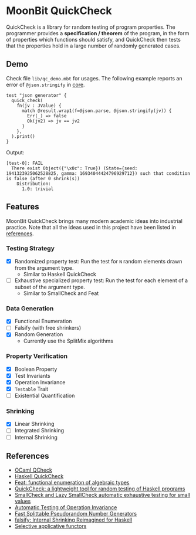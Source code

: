 # MoonBit QuickCheck

QuickCheck is a library for random testing of program properties. The programmer provides a **specification / theorem** of the program, in the form of properties which functions should satisfy, and QuickCheck then tests that the properties hold in a large number of randomly generated cases.

## Demo

Check file `lib/qc_demo.mbt` for usages. The following example reports an error of `@json.stringify` in [core](https://github.com/moonbitlang/core/pull/811).

```moonbit
test "json generator" {
  quick_check(
    fn(jv : JValue) {
      match @result.wrap1(f=@json.parse, @json.stringify(jv)) {
        Err(_) => false
        Ok(jv2) => jv == jv2
      }
    },
  ).print()
}
```

Output:

```
[test-0]: FAIL
  There exist Object({"\x0c": True}) (State={seed: 1941323925062528825, gamma: 16934044424796929712}) such that condition is false (after 0 shrink(s))
    Distribution: 
      1.0: trivial
```

## Features

MoonBit QuickCheck brings many modern academic ideas into industrial practice. Note that all the ideas used in this project have been listed in [references](#references).

### Testing Strategy

- [x] Randomized property test: Run the test for `N` random elements drawn from the argument type.
  - Similar to Haskell QuickCheck
- [ ] Exhaustive specialized property test: Run the test for each element of a subset of the argument type.
  - Similar to SmallCheck and Feat

### Data Generation

- [x] Functional Enumeration 
- [ ] Falsify (with free shrinkers)
- [x] Random Generation
  - Currently use the SplitMix algorithms

### Property Verification

- [x] Boolean Property
- [x] Test Invariants
- [x] Operation Invariance
- [x] `Testable` Trait
- [ ] Existential Quantification

### Shrinking

- [x] Linear Shrinking
- [ ] Integrated Shrinking 
- [ ] Internal Shrinking

## References

- [OCaml QCheck](https://github.com/c-cube/qcheck)
- [Haskell QuickCheck](https://hackage.haskell.org/package/QuickCheck)
- [Feat: functional enumeration of algebraic types](https://doi.org/10.1145/2430532.2364515)
- [QuickCheck: a lightweight tool for random testing of Haskell programs](https://doi.org/10.1145/351240.351266)
- [SmallCheck and Lazy SmallCheck automatic exhaustive testing for small values](https://doi.org/10.1145/1411286.1411292)
- [Automatic Testing of Operation Invariance](https://ceur-ws.org/Vol-1335/wflp2014_paper9.pdf)
- [Fast Splittable Pseudorandom Number Generators](https://doi.org/10.1145/2660193.2660195)
- [falsify: Internal Shrinking Reimagined for Haskell](https://doi.org/10.1145/3609026.3609733)
- [Selective applicative functors](https://doi.org/10.1145/3342521)